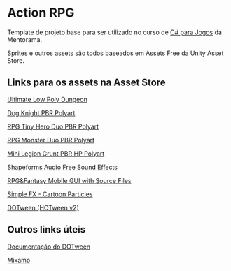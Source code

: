 # Action RPG

Template de projeto base para ser utilizado no curso de [C# para Jogos](https://mentorama.com.br/course/profession-unity) da Mentorama.

Sprites e outros assets são todos baseados em Assets Free da Unity Asset Store.

## Links para os assets na Asset Store
[Ultimate Low Poly Dungeon](https://assetstore.unity.com/packages/3d/environments/dungeons/ultimate-low-poly-dungeon-143535)

[Dog Knight PBR Polyart](https://assetstore.unity.com/packages/3d/characters/animals/dog-knight-pbr-polyart-135227)

[RPG Tiny Hero Duo PBR Polyart](https://assetstore.unity.com/packages/3d/characters/humanoids/rpg-tiny-hero-duo-pbr-polyart-225148)

[RPG Monster Duo PBR Polyart](https://assetstore.unity.com/packages/3d/characters/creatures/rpg-monster-duo-pbr-polyart-157762)

[Mini Legion Grunt PBR HP Polyart](https://assetstore.unity.com/packages/3d/characters/humanoids/fantasy/mini-legion-grunt-pbr-hp-polyart-98187)

[Shapeforms Audio Free Sound Effects](https://assetstore.unity.com/packages/audio/sound-fx/shapeforms-audio-free-sound-effects-183649)

[RPG&Fantasy Mobile GUI with Source Files](https://assetstore.unity.com/packages/2d/gui/rpg-fantasy-mobile-gui-with-source-files-166086)

[Simple FX - Cartoon Particles](https://assetstore.unity.com/packages/vfx/particles/simple-fx-cartoon-particles-67834)

[DOTween (HOTween v2)](https://assetstore.unity.com/packages/tools/animation/dotween-hotween-v2-27676)

## Outros links úteis
[Documentação do DOTween](http://dotween.demigiant.com/documentation.php)

[Mixamo](https://www.mixamo.com/)
